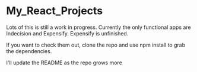 # My_React_Projects

Lots of this is still a work in progress. Currently the only functional apps are Indecision and Expensify. Expensify is unfinished.

If you want to check them out, clone the repo and use npm install to grab the dependencies.

I'll update the README as the repo grows more
